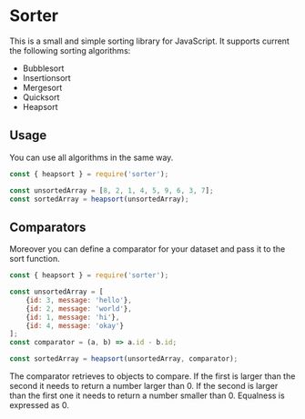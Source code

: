 # Sorter

This is a small and simple sorting library for JavaScript. It supports current the following sorting algorithms:
* Bubblesort
* Insertionsort
* Mergesort
* Quicksort
* Heapsort

## Usage

You can use all algorithms in the same way.

```javascript
const { heapsort } = require('sorter');

const unsortedArray = [8, 2, 1, 4, 5, 9, 6, 3, 7];
const sortedArray = heapsort(unsortedArray);
```

## Comparators

Moreover you can define a comparator for your dataset and pass it to the sort function.

```javascript
const { heapsort } = require('sorter');

const unsortedArray = [
    {id: 3, message: 'hello'},
    {id: 2, message: 'world'},
    {id: 1, message: 'hi'},
    {id: 4, message: 'okay'}
];
const comparator = (a, b) => a.id - b.id;

const sortedArray = heapsort(unsortedArray, comparator);
```

The comparator retrieves to objects to compare. If the first is larger than the second it needs to return a number larger than 0. If the second is larger than the first one it needs to return a number smaller than 0. Equalness is expressed as 0.
